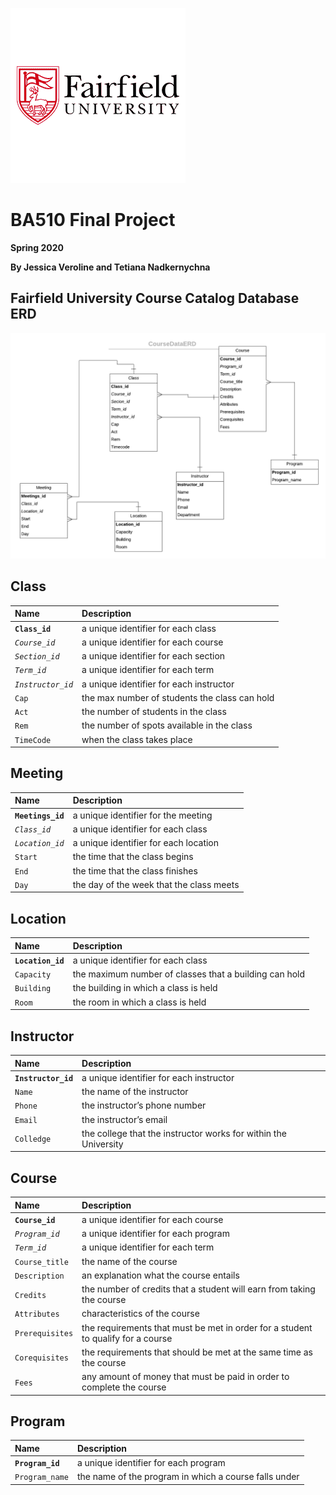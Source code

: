 ![Logo](images/Logo1.png)
# BA510 Final Project
__Spring 2020__

__By Jessica Veroline and Tetiana Nadkernychna__


## Fairfield University Course Catalog Database ERD


![ERD](images/CourseDataERD.png)

## Class
|Name             | Description                                        |
|:----------------|:---------------------------------------------------|
|**`Class_id`**   | a unique identifier for each class                 |
|*`Course_id`*    | a unique identifier for each course                |
|*`Section_id`*   | a unique identifier for each section               |
|*`Term_id`*      | a unique identifier for each term                  |
|*`Instructor_id`*| a unique identifier for each instructor            |
|`Cap`            | the max number of students the class can hold      |
|`Act`            | the number of students in the class                |
|`Rem`            | the number of spots available in the class         |
|`TimeCode`       | when the class takes place                         |

## Meeting
|Name              | Description                                       |
|:-----------------|:--------------------------------------------------|
|**`Meetings_id`** |a unique identifier for the meeting                |
|*`Class_id`*      |a unique identifier for each class                 |
|*`Location_id`*   |a unique identifier for each location              |
|`Start`           |the time that the class begins                     |
|`End`             |the time that the class finishes                   |
|`Day`             |the day of the week that the class meets           |

## Location
|Name              | Description                                           |
|:-----------------|:------------------------------------------------------|
|**`Location_id`** | a unique identifier for each class                    |
|`Capacity`        |the maximum number of classes that a building can hold |  
|`Building`        |the building in which a class is held                  |
|`Room`            |the room in which a class is held                      |

## Instructor
|Name                | Description                                                    |
|:-------------------|:---------------------------------------------------------------|
|**`Instructor_id`** | a unique identifier for each instructor                        |
|`Name`              | the name of the instructor                                     |
|`Phone`             |the instructor’s phone number                                   |
|`Email`             |the instructor’s email                                          |
|`Colledge`          |the college that the instructor works for within the University |

## Course
|Name                | Description                                                                    |
|:-----------------|:---------------------------------------------------------------------------------|
|**`Course_id`**   | a unique identifier for each course                                              |
|*`Program_id`*    |a unique identifier for each program                                              |
|*`Term_id`*       |a unique identifier for each term                                                 |
|`Course_title`    |the name of the course                                                            |
|`Description`     |an explanation what the course entails                                            |
|`Credits`         |the number of credits that a student will earn from taking the course             |
|`Attributes`      |characteristics of the course                                                     |
|`Prerequisites`   |the requirements that must be met in order for a student to qualify for a course  |
|`Corequisites`    |the requirements that should be met at the same time as the course                |
|`Fees`            |any amount of money that must be paid in order to complete the course             |

## Program
|Name             | Description                                            |
|:----------------|:-------------------------------------------------------|
|**`Program_id`** |a unique identifier for each program                    |
|`Program_name`   |the name of the program in which a course falls under   |
